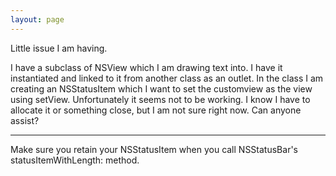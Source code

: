 ```yaml
---
layout: page
---
```


Little issue I am having.

I have a subclass of NSView which I am drawing text into. I have it instantiated and linked to it from another class as an outlet. In the class I am creating an NSStatusItem which I want to set the customview as the view using setView. Unfortunately it seems not to be working. I know I have to allocate it or something close, but I am not sure right now. Can anyone assist?

----

Make sure you retain your NSStatusItem when you call NSStatusBar's     statusItemWithLength: method.
